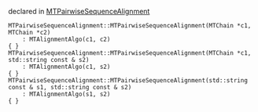 
declared in [MTPairwiseSequenceAlignment](MTPairwiseSequenceAlignment.hpp.md)

~~~ { .cpp }
MTPairwiseSequenceAlignment::MTPairwiseSequenceAlignment(MTChain *c1, MTChain *c2)
	: MTAlignmentAlgo(c1, c2)
{ }
MTPairwiseSequenceAlignment::MTPairwiseSequenceAlignment(MTChain *c1, std::string const & s2)
	: MTAlignmentAlgo(c1, s2)
{ }
MTPairwiseSequenceAlignment::MTPairwiseSequenceAlignment(std::string const & s1, std::string const & s2)
	: MTAlignmentAlgo(s1, s2)
{ }
~~~


